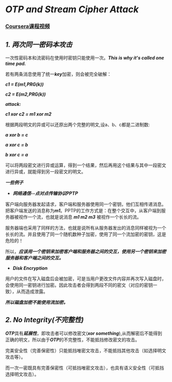 # ***OTP and Stream Cipher Attack***

### [Coursera课程视频](https://www.coursera.org/learn/crypto/lecture/euFJx/attacks-on-stream-ciphers-and-the-one-time-pad)

## ***1. 两次同一密码本攻击***

一次性密码本和流密码在使用时密钥只能使用一次。***This is why it's called one time pad.*** 

若有两条消息使用了统一***key***加密，则会被完全破解：

<b><i>
c1 = E(m1,PRG(k))

c2 = E(m2,PRG(k))

attack:

c1 xor c2 = m1 xor m2
</i></b>

根据两段明文的异或可以还原出两个完整的明文,设a、b、c都是二进制数:
<b><i>

a xor b = c

a xor c = b

b xor c = a
</i></b>

可以将两段密文进行异或运算，得到一个结果，然后再用这个结果与其中一段密文进行异或，就能得到另一段密文的明文。

***一些例子***

- ***网络通信--点对点传输协议PPTP***

客户端向服务器发起请求，客户端和服务器使用同一个密钥，他们互相传递消息。把客户端发送的消息称为***m1***。PPTP的工作方式是：在整个交互中，从客户端到服务器被视作一个流，也就是说消息 ***m1 m2 m3*** 被视作一个长长的流。

服务器端也采用了同样的方法，也就是说所有从服务器发出的消息同样被视为一个长长的流。并且使用了同一个随机数种子加密，使用了同一个流加密的密钥，这是危险的！

所以，***应该用一个密钥来加密客户端和服务器之间的交互，使用另一个密钥来加密服务器和客户端之间的交互。***

- ***Disk Encryption***

用户的文件在写入磁盘后会被加密，可是当用户更改文件内容并再次写入磁盘时，会使用同一密钥进行加密。因此攻击者会得到两段不同的密文（对应的密钥一致），从而造成泄露。

***所以磁盘加密不能使用流加密。***

## ***2. No Integrity(不完整性)***

***OTP***具有***延展性***，即攻击者可以修改密文(***xor something***),从而解密后不能得到正确的明文，所以由于***OTP***的不完整性，不能抵挡修改密文的攻击。

完美安全性（完善保密性）只能抵挡唯密文攻击，不能抵挡其他攻击（如选择明文攻击等）。

而一次一密既具有完善保密性（可抵挡唯密文攻击），也具有语义安全性（可抵挡选择明文攻击）。
